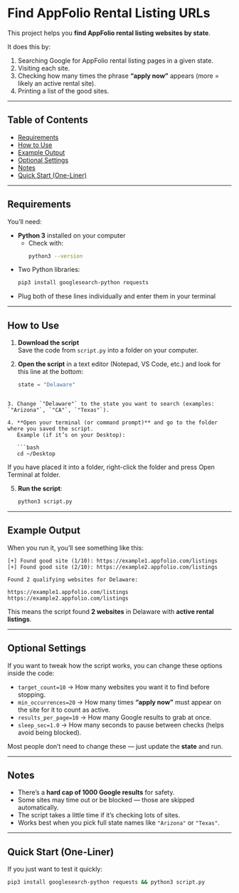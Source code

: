 # Find AppFolio Rental Listing URLs

This project helps you **find AppFolio rental listing websites by state**.

It does this by:  
1. Searching Google for AppFolio rental listing pages in a given state.  
2. Visiting each site.  
3. Checking how many times the phrase **“apply now”** appears (more = likely an active rental site).  
4. Printing a list of the good sites.  

---

## Table of Contents

- [Requirements](#requirements)  
- [How to Use](#how-to-use)  
- [Example Output](#example-output)  
- [Optional Settings](#optional-settings)  
- [Notes](#notes)  
- [Quick Start (One-Liner)](#quick-start-one-liner)  

---

## Requirements

You’ll need:  

- **Python 3** installed on your computer  
  - Check with:  
    ```bash
    python3 --version
    ```  
- Two Python libraries:  
    ```bash
    pip3 install googlesearch-python requests
    ```
- Plug both of these lines individually and enter them in your terminal
---

## How to Use

1. **Download the script**  
   Save the code from `script.py` into a folder on your computer.  

2. **Open the script** in a text editor (Notepad, VS Code, etc.) and look for this line at the bottom:  
   ```python
   state = "Delaware"
```

3. Change `"Delaware"` to the state you want to search (examples: `"Arizona"`, `"CA"`, `"Texas"`).

4. **Open your terminal (or command prompt)** and go to the folder where you saved the script.
   Example (if it’s on your Desktop):

   ```bash
   cd ~/Desktop
   ```
  If you have placed it into a folder, right-click the folder and press Open Terminal at folder.
  
5. **Run the script**:

   ```bash
   python3 script.py
   ```

---

## Example Output

When you run it, you’ll see something like this:

```text
[+] Found good site (1/10): https://example1.appfolio.com/listings
[+] Found good site (2/10): https://example2.appfolio.com/listings

Found 2 qualifying websites for Delaware:

https://example1.appfolio.com/listings
https://example2.appfolio.com/listings
```

This means the script found **2 websites** in Delaware with **active rental listings**.

---

## Optional Settings

If you want to tweak how the script works, you can change these options inside the code:

* `target_count=10` → How many websites you want it to find before stopping.
* `min_occurrences=20` → How many times **“apply now”** must appear on the site for it to count as active.
* `results_per_page=10` → How many Google results to grab at once.
* `sleep_sec=1.0` → How many seconds to pause between checks (helps avoid being blocked).

Most people don’t need to change these — just update the **state** and run.

---

## Notes

* There’s a **hard cap of 1000 Google results** for safety.
* Some sites may time out or be blocked — those are skipped automatically.
* The script takes a little time if it’s checking lots of sites.
* Works best when you pick full state names like `"Arizona"` or `"Texas"`.

---

## Quick Start (One-Liner)

If you just want to test it quickly:

```bash
pip3 install googlesearch-python requests && python3 script.py
```
